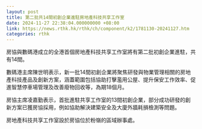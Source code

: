 ```yaml
---
layout: post
title: 第二批共14間初創企業進駐房地產科技共享工作室
date: 2024-11-27 22:38:04.000000000 +08:00
link: https://news.rthk.hk/rthk/ch/component/k2/1781130-20241127.htm
categories: rthk
---
```


房協與數碼港成立的全港首個房地產科技共享工作室將有第二批初創企業進駐，共有14間。

數碼港主席陳世明表示，新一批14間初創企業將聚焦研發與物業管理相關的房地產科技產品及創新方案，涵蓋範圍包括協助打擊濫用公屋、提升保安工作效率、促進智慧停車場管理及改善廢物回收等，為期18個月。

房協主席凌嘉勤表示，首批進駐共享工作室的13間初創企業，部分成功研發的創新方案已獲房協採用，例如協助解決建築安全及大廈外牆耗損檢測等問題。

房地產科技共享工作室設於房協位於粉嶺的區域辦事處。
